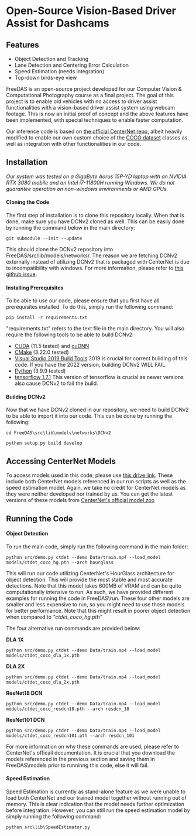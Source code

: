 # Open-Source Vision-Based Driver Assist for Dashcams
## Features

- Object Detection and Tracking
- Lane Detection and Centering Error Calculation
- Speed Estimation (needs integration)
- Top-down birds-eye view

FreeDAS is an open-source project developed for our Computer Vision & Computational Photography course as a final project. The goal of this project is to enable old vehicles with no access to driver assist functionalities with a vision-based driver assist system using webcam footage. This is now an initial proof of concept and the above features have been implemented, with special techniques to enable faster computation.

Our inference code is based on [the official CenterNet repo](https://github.com/xingyizhou/CenterNet), albeit heavily modified to enable our own custom choice of the [COCO dataset](https://cocodataset.org/#home) classes as well as integration with other functionalities in our code. 

## Installation
*Our system was tested on a GigaByte Aorus 15P-YD laptop with an NVIDIA RTX 3080 mobile and an Intel i7-11800H running Windows. We do not guarantee operation on non-windows environments or AMD GPUs.*
#### Cloning the Code
The first step of installation is to clone this repository locally. When that is done, make sure you have DCNv2 cloned as well. This can be easily done by running the command below in the main directory:
```
git submodule --init --update
```
This should clone the DCNv2 repository into FreeDAS/src/lib/models/networks/. The reason we are fetching DCNv2 externally instead of utilizing DCNv2 that is packaged with CenterNet is due to incompatibility with windows. For more information, please refer to [this github issue](https://github.com/xingyizhou/CenterNet/issues/7).

#### Installing Prerequisites
To be able to use our code, please ensure that you first have all prerequisites installed. To do this, simply run the following command:
```
pip install -r requirements.txt
```
"requirements.txt" refers to the text file in the main directory.
You will also require the following tools to be able to build DCNv2:

- [CUDA](https://developer.nvidia.com/cuda-downloads) (11.5 tested) and [cuDNN](https://developer.nvidia.com/rdp/cudnn-download)
- [CMake](https://cmake.org/download/) (3.22.0 tested)
- [Visual Studio 2019 Build Tools](https://visualstudio.microsoft.com/vs/older-downloads/) 2019 is crucial for correct building of this code. If you have the 2022 version, building DCNv2 WILL FAIL.
- [Python](https://pytorch.org/) (3.9.9 tested)
- [tensorflow 1.7.1](https://www.tensorflow.org/install/pip#3.-install-the-tensorflow-pip-package) This version of tensorflow is crucial as newer versions also cause DCNv2 to fail the build.

#### Building DCNv2
Now that we have DCNv2 cloned in our repository, we need to build DCNv2 to be able to import it into our code. This can be done by running the following:
```
cd FreeDAS\src\lib\models\networks\DCNv2

python setup.py build develop
```
## Accessing CenterNet Models
To access models used in this code, please use [this drive link](https://drive.google.com/drive/folders/1l3nlYQu2W2VkrBAMXB0dXvi6bFceBnZf?usp=sharing). These include both CenterNet models referenced in our run scripts as well as the speed estimation model. Again, we take no credit for CenterNet models as they were neither developed nor trained by us. You can get the latest versions of these models from [CenterNet's official model zoo](https://github.com/xingyizhou/CenterNet/blob/master/readme/MODEL_ZOO.md)
## Running the Code
#### Object Detection
To run the main code, simply run the following command in the main folder:
```
python src/demo.py ctdet --demo Data/train.mp4 --load_model models/ctdet_coco_hg.pth --arch hourglass
```
This will run our code utilizing CenterNet's HourGlass architecture for object detection. This will provide the most stable and most accurate detections. Note that this model takes 600MB of VRAM and can be quite computationally intensive to run. As such, we have provided different examples for running the code in FreeDAS\run. These four other models are smaller and less expensive to run, so you might need to use those models for better performance. Note that this might result in poorer object detection when compared to *"ctdet_coco_hg.pth"*

The four alternative run commands are provided below:

**DLA 1X**
```
python src/demo.py ctdet --demo Data/train.mp4 --load_model models/ctdet_coco_dla_1x.pth
```
**DLA 2X**
```
python src/demo.py ctdet --demo Data/train.mp4 --load_model models/ctdet_coco_dla_2x.pth
```
**ResNet18 DCN**
```
python src/demo.py ctdet --demo Data/train.mp4 --load_model models/ctdet_coco_resdcn18.pth --arch resdcn_18
```
**ResNet101 DCN**
```
python src/demo.py ctdet --demo Data/train.mp4 --load_model models/ctdet_coco_resdcn101.pth --arch resdcn_101
```
For more information on why these commands are used, please refer to CenterNet's officail documentation. It is crucial that you download the models referenced in the previous section and saving them in FreeDAS\models prior to runninng this code, else it will fail.
#### Speed Estimation
Speed Estimation is currently as stand-alone feature as we were unable to load both CenterNet and our trained model together without running out of memory. This is clear indication that the model needs further optimization before integration. However, you can still run the speed estimation model by simply running the following command:
```
python src\lib\SpeedEstimator.py
```
